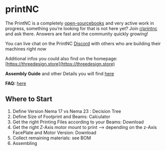 # printNC
The PrintNC is a completely [open-sourcebooks](https://creativecommons.org/licenses/by/4.0/) and very active work in progress, something you’re looking for that is not here yet? Join [r/printnc](http://www.reddit.com/r/printnc) and ask there. Answers are fast and the community quickly growing!

You can live chat on the PrintNC [Discord](https://discord.gg/RxzPna6) with others who are building their machines right now

Additional infos you could also find on the homepage: [https://threedesign.store](https://threedesign.store)

**Assembly Guide** and other Details you will find [here](doc/README.md)

**FAQ:** [here](doc/faq.md)

## Where to Start

1. Define Version Nema 17 vs Nema 23 : Decision Tree
1. Define Size of Footprint and Beams: Calculator
1. Get the right Printing Files according to your Beams: Download
1. Get the right Z-Axis motor mount to print --> depending on the z-Axis FacePlate and Motor Version: Download
1. Collect remaining materials: see BOM
1. Assembling
